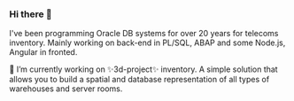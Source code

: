 ### Hi there 👋 

I've been programming Oracle DB systems for over 20 years for telecoms inventory. Mainly working on back-end in PL/SQL, ABAP and some Node.js, Angular in fronted.

🔭 I’m currently working on ✨3d-project✨ inventory. A simple solution that allows you to build a spatial and database representation of all types of warehouses and server rooms. 

<!--
**karol-preiskorn/karol-preiskorn** is a ✨ _special_ ✨ repository because its `README.md` (this file) appears on your GitHub profile.

Here are some ideas to get you started:

- 🔭 I’m currently working on ...
- 🌱 I’m currently learning ...
- 👯 I’m looking to collaborate on ...
- 🤔 I’m looking for help with ...
- 💬 Ask me about ...
- 📫 How to reach me: ...
- 😄 Pronouns: ...
- ⚡ Fun fact: ...
-->
